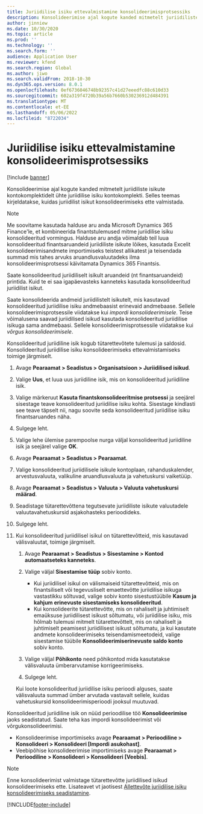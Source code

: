 ```yaml
---
title: Juriidilise isiku ettevalmistamine konsolideerimisprotsessiks
description: Konsolideerimise ajal kogute kanded mitmetelt juriidiliste isikute kontokomplektidelt ühte juriidilise isiku kontokomplekti. Selles teemas kirjeldatakse, kuidas juriidilist isikut konsolideerimiseks ette valmistada.
author: jinniew
ms.date: 10/30/2020
ms.topic: article
ms.prod: ''
ms.technology: ''
ms.search.form: ''
audience: Application User
ms.reviewer: kfend
ms.search.region: Global
ms.author: jiwo
ms.search.validFrom: 2018-10-30
ms.dyn365.ops.version: 8.0.1
ms.openlocfilehash: 0ef6736046748b92357c41d27eeedfc88c610d33
ms.sourcegitcommit: 602a319f4720b39a56b7660b530236912d484391
ms.translationtype: MT
ms.contentlocale: et-EE
ms.lasthandoff: 05/06/2022
ms.locfileid: "8722034"
---
```

# <a name="prepare-a-legal-entity-for-the-consolidation-process"></a>Juriidilise isiku ettevalmistamine konsolideerimisprotsessiks

[!include [banner](../includes/banner.md)]

Konsolideerimise ajal kogute kanded mitmetelt juriidiliste isikute kontokomplektidelt ühte juriidilise isiku kontokomplekti. Selles teemas kirjeldatakse, kuidas juriidilist isikut konsolideerimiseks ette valmistada.

> [!NOTE]
> Me soovitame kasutada halduse aru anda Microsoft Dynamics 365 Finance'le, et kombineerida finantstulemused mitme juriidilise isiku konsolideeritud vormingus. Halduse aru andja võimaldab teil luua konsolideeritud finantsaruandeid juriidiliste isikute lõikes, kasutada Excelit konsolideerimisandmete importimiseks teistest allikatest ja teisendada summad mis tahes arvuks aruandlusvaluutadeks ilma konsolideerimisprotsessi käivitamata Dynamics 365 Finantsis.

Saate konsolideeritud juriidiliselt isikult aruandeid (nt finantsaruandeid) printida. Kuid te ei saa igapäevasteks kanneteks kasutada konsolideeritud juriidilist isikut.

Saate konsolideerida andmeid juriidilistelt isikutelt, mis kasutavad konsolideeritud juriidilise isiku andmebaasist erinevaid andmebaase. Sellele konsolideerimisprotsessile viidatakse kui *impordi konsolideerimisele*. Teise võimalusena saavad juriidilised isikud kasutada konsolideeritud juriidilise isikuga sama andmebaasi. Sellele konsolideerimisprotsessile viidatakse kui *võrgus konsolideerimisele*.

Konsolideeritud juriidiline isik kogub tütarettevõtete tulemusi ja saldosid. Konsolideeritud juriidilise isiku konsolideerimiseks ettevalmistamiseks toimige järgmiselt.

1. Avage **Pearaamat \> Seadistus \> Organisatsioon \> Juriidilised isikud**.
2. Valige **Uus**, et luua uus juriidiline isik, mis on konsolideeritud juriidiline isik.
3. Valige märkeruut **Kasuta finantskonsolideeritmise protsessi** ja seejärel sisestage teave konsolideeritud juriidilise isiku kohta. Sisestage kindlasti see teave täpselt nii, nagu soovite seda konsolideeritud juriidilise isiku finantsaruandes näha.
4. Sulgege leht.
5. Valige lehe ülemise parempoolse nurga väljal konsolideeritud juriidiline isik ja seejärel valige **OK**.
6. Avage **Pearaamat \> Seadistus \> Pearaamat**.
7. Valige konsolideeritud juriidilisele isikule kontoplaan, rahanduskalender, arvestusvaluuta, valikuline aruandlusvaluuta ja vahetuskursi vaiketüüp. 
8. Avage **Pearaamat \> Seadistus \> Valuuta \> Valuuta vahetuskursi määrad**.
9. Seadistage tütarettevõttena tegutsevate juriidiliste isikute valuutadele valuutavahetuskursid asjakohasteks perioodideks.
10. Sulgege leht.
11. Kui konsolideeritud juriidilisel isikul on tütarettevõtteid, mis kasutavad välisvaluutat, toimige järgmiselt.

    1. Avage **Pearaamat \> Seadistus \> Sisestamine \> Kontod automaatseteks kanneteks**.
    2. Valige väljal **Sisestamise tüüp** sobiv konto.

        - Kui juriidilisel isikul on välismaiseid tütarettevõtteid, mis on finantsiliselt või tegevusliselt emaettevõtte juriidilise isikuga vastastikku sõltuvad, valige sobiv konto sisestustüübile **Kasum ja kahjum erinevuste sisestamiseks konsolideeritud**.
        - Kui konsolideerite tütarettevõtte, mis on rahaliselt ja juhtimiselt emaüksuse juriidilisest isikust sõltumatu, või juriidilise isiku, mis hõlmab tulemusi mitmelt tütarettevõttelt, mis on rahaliselt ja juhtimiselt peamisest juriidilisest isikust sõltumatu, ja kui kasutate andmete konsolideerimiseks teisendamismeetodeid, valige sisestamise tüübile **Konsolideerimiserinevuste saldo konto** sobiv konto.

    3. Valige väljal **Põhikonto** need põhikontod mida kasutatakse välisvaluuta ümberarvutamise korrigeerimiseks.
    4. Sulgege leht.

    Kui loote konsolideeritud juriidilise isiku perioodi alguses, saate välisvaluuta summad ümber arvutada vastavalt sellele, kuidas vahetuskursid konsolideerimisperioodi jooksul muutuvad.

Konsolideeritud juriidiline isik on nüüd perioodilise töö **Konsolideerimise** jaoks seadistatud. Saate teha kas impordi konsolideerimist või võrgukonsolideerimisi.

- Konsolideerimise importimiseks avage **Pearaamat \> Perioodiline \> Konsolideeri \> Konsolideeri \[Impordi asukohast\]**.
- Veebipõhise konsolideerimise importimiseks avage **Pearaamat \> Perioodiline \> Konsolideeri \> Konsolideeri \[Veebis\]**.

> [!NOTE]
> Enne konsolideerimist valmistage tütarettevõtte juriidilised isikud konsolideerimiseks ette. Lisateavet vt jaotisest [Allettevõte juriidilise isiku konsolideerimiseks seadistamine](set-up-subsidiary-company-for-consolidation.md).


[!INCLUDE[footer-include](../../includes/footer-banner.md)]

